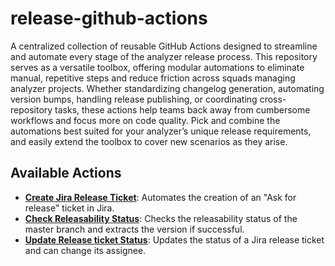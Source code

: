# release-github-actions

A centralized collection of reusable GitHub Actions designed to streamline and automate every stage of the analyzer release process. This repository serves as a versatile toolbox, offering modular automations to eliminate manual, repetitive steps and reduce friction across squads managing analyzer projects. Whether standardizing changelog generation, automating version bumps, handling release publishing, or coordinating cross-repository tasks, these actions help teams back away from cumbersome workflows and focus more on code quality. Pick and combine the automations best suited for your analyzer’s unique release requirements, and easily extend the toolbox to cover new scenarios as they arise.

## Available Actions

* [**Create Jira Release Ticket**](create-jira-release-ticket/README.md): Automates the creation of an "Ask for release" ticket in Jira.
* [**Check Releasability Status**](check-releasability-status/README.md): Checks the releasability status of the master branch and extracts the version if successful.
* [**Update Release ticket Status**](update-release-ticket-status/README.md): Updates the status of a Jira release ticket and can change its assignee.